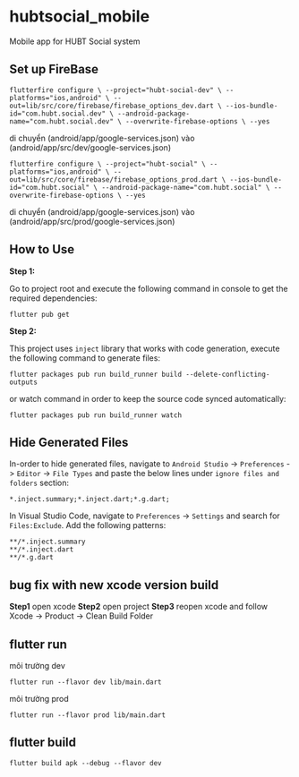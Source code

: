 # hubtsocial_mobile
 
Mobile app for HUBT Social system

## Set up FireBase 
```
flutterfire configure \ --project="hubt-social-dev" \ --platforms="ios,android" \ --out=lib/src/core/firebase/firebase_options_dev.dart \ --ios-bundle-id="com.hubt.social.dev" \ --android-package-name="com.hubt.social.dev" \ --overwrite-firebase-options \ --yes
```
di chuyển (android/app/google-services.json) vào (android/app/src/dev/google-services.json)
```
flutterfire configure \ --project="hubt-social" \ --platforms="ios,android" \ --out=lib/src/core/firebase/firebase_options_prod.dart \ --ios-bundle-id="com.hubt.social" \ --android-package-name="com.hubt.social" \ --overwrite-firebase-options \ --yes
```
di chuyển (android/app/google-services.json) vào (android/app/src/prod/google-services.json)


## How to Use 

**Step 1:**

Go to project root and execute the following command in console to get the required dependencies: 

```
flutter pub get 
```

**Step 2:**

This project uses `inject` library that works with code generation, execute the following command to generate files:

```
flutter packages pub run build_runner build --delete-conflicting-outputs
```

or watch command in order to keep the source code synced automatically:

```
flutter packages pub run build_runner watch
```

## Hide Generated Files

In-order to hide generated files, navigate to `Android Studio` -> `Preferences` -> `Editor` -> `File Types` and paste the below lines under `ignore files and folders` section:

```
*.inject.summary;*.inject.dart;*.g.dart;
```

In Visual Studio Code, navigate to `Preferences` -> `Settings` and search for `Files:Exclude`. Add the following patterns:
```
**/*.inject.summary
**/*.inject.dart
**/*.g.dart
```
## bug fix with new xcode version build
  **Step1**
 open xcode 
 **Step2**
open project
**Step3**
reopen xcode and follow Xcode -> Product -> Clean Build Folder


## flutter run 
môi trường dev
```
flutter run --flavor dev lib/main.dart
```

môi trường prod
```
flutter run --flavor prod lib/main.dart
```

## flutter build
```
flutter build apk --debug --flavor dev
```
